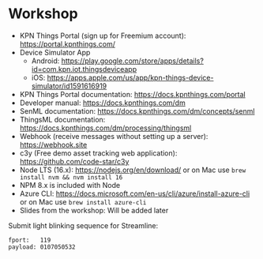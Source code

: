 # Workshop

- KPN Things Portal (sign up for Freemium account): https://portal.kpnthings.com/
- Device Simulator App
    - Android: https://play.google.com/store/apps/details?id=com.kpn.iot.thingsdeviceapp
    - iOS: https://apps.apple.com/us/app/kpn-things-device-simulator/id1591616919
- KPN Things Portal documentation: https://docs.kpnthings.com/portal
- Developer manual: https://docs.kpnthings.com/dm
- SenML documentation: https://docs.kpnthings.com/dm/concepts/senml
- ThingsML documentation: https://docs.kpnthings.com/dm/processing/thingsml
- Webhook (receive messages without setting up a server): https://webhook.site
- c3y (Free demo asset tracking web application): https://github.com/code-star/c3y
- Node LTS (16.x): https://nodejs.org/en/download/ or on Mac use `brew install nvm && nvm install 16`
- NPM 8.x is included with Node
- Azure CLI: https://docs.microsoft.com/en-us/cli/azure/install-azure-cli or on Mac use `brew install azure-cli`
- Slides from the workshop: Will be added later

Submit light blinking sequence for Streamline:

```
fport:   119
payload: 0107050532
```
